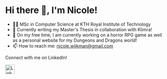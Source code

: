 # Hi there 👋, I'm Nicole!
- 👨‍💻 MSc in Computer Science at KTH Royal Institute of Technology
- 🌱 Currently writing my Master's Thesis in collaboration with Klimra!
- 🔭 On my free time, I am currently working on a horror RPG game as well as a personal website for my Dungeons and Dragons world!
- 📫 How to reach me: nicole.wijkman@gmail.com

Connect with me on LinkedIn!

<a href="https://www.linkedin.com/in/nicole-wijkman-ab3167180/" target="_blank">
  <img src="https://img.shields.io/badge/LinkedIn-blue?style=flat&logo=linkedin" alt="LinkedIn" height="30"/>
</a>

<!-- ![Nicole's GitHub stats](https://github-readme-stats.vercel.app/api?username=NicoleWij&show_icons=true&theme=radical) -->
